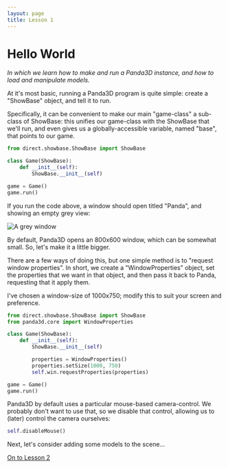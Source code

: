 ```yaml
---
layout: page
title: Lesson 1
---
```

Hello World
=
_In which we learn how to make and run a Panda3D instance, and how to load and manipulate models._

At it's most basic, running a Panda3D program is quite simple: create a "ShowBase" object, and tell it to run.

Specifically, it can be convenient to make our main "game-class" a sub-class of ShowBase: this unifies our game-class with the ShowBase that we'll run, and even gives us a globally-accessible variable, named "base", that points to our game.

```python
from direct.showbase.ShowBase import ShowBase

class Game(ShowBase):
    def __init__(self):
        ShowBase.__init__(self)

game = Game()
game.run()
```

If you run the code above, a window should open titled "Panda", and showing an empty grey view:

![A grey window](images/greyWindow.png "Not very exciting, but a start!")

By default, Panda3D opens an 800x600 window, which can be somewhat small. So, let's make it a little bigger.

There are a few ways of doing this, but one simple method is to "request window properties". In short, we create a "WindowProperties" object, set the properties that we want in that object, and then pass it back to Panda, requesting that it apply them.

I've chosen a window-size of 1000x750; modify this to suit your screen and preference.

```python
from direct.showbase.ShowBase import ShowBase
from panda3d.core import WindowProperties

class Game(ShowBase):
    def __init__(self):
        ShowBase.__init__(self)

        properties = WindowProperties()
        properties.setSize(1000, 750)
        self.win.requestProperties(properties)

game = Game()
game.run()
```

Panda3D by default uses a particular mouse-based camera-control. We probably don't want to use that, so we disable that control, allowing us to (later) control the camera ourselves:

```python
self.disableMouse()
```

Next, let's consider adding some models to the scene...

[On to Lesson 2][next]

[next]: tut_lesson02.html

